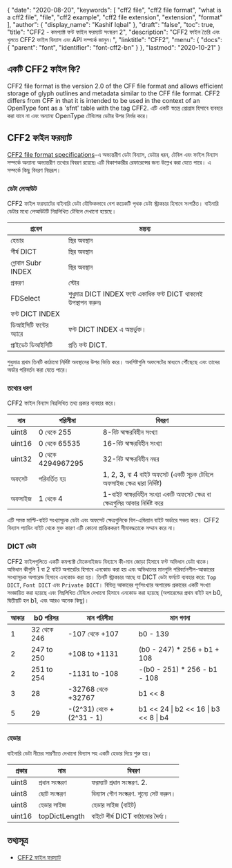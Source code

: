 {
  "date": "2020-08-20",
  "keywords": [
    "cff2 file",
    "cff2 file format",
    "what is a cff2 file",
    "file",
    "cff2 example",
    "cff2 file extension",
    "extension",
    "format"
  ],
  "author": {
    "display_name": "Kashif Iqbal"
  },
  "draft": "false",
  "toc": true,
  "title": "CFF2 - কমপ্যাক্ট ফন্ট ফাইল ফরম্যাট সংস্করণ 2",
  "description": "CFF2 ফাইল তৈরি এবং খুলতে CFF2 ফাইল বিন্যাস এবং API সম্পর্কে জানুন।",
  "linktitle": "CFF2",
  "menu": {
    "docs": {
      "parent": "font",
      "identifier": "font-cff2-bn"
    }
  },
  "lastmod": "2020-10-21"
}

## একটি CFF2 ফাইল কি?

CFF2 file format is the version 2.0 of the CFF file format and allows efficient storage of glyph outlines and metadata similar to the CFF file format. CFF2 differs from CFF in that it is intended to be used in the context of an OpenType font as a 'sfnt' table with the tag CFF2. এটি একটি স্বতন্ত্র প্রোগ্রাম হিসাবে ব্যবহার করা যাবে না এবং অন্যান্য OpenType টেবিলের ডেটার উপর নির্ভর করে।

## CFF2 ফাইল ফরম্যাট

[CFF2 file format specifications](https://learn.microsoft.com/en-us/typography/opentype/spec/cff2)-এ অভ্যন্তরীণ ডেটা বিন্যাস, ডেটার ধরন, টেবিল এবং ফাইল বিন্যাস সম্পর্কে অন্যান্য অভ্যন্তরীণ তথ্যের বিবরণ রয়েছে৷ এটি বিকাশকারীর রেফারেন্সের জন্য উল্লেখ করা যেতে পারে। এ সম্পর্কে কিছু বিবরণ নিম্নরূপ।

### ডেটা লেআউট

CFF2 ফাইল ফরম্যাটের বাইনারি ডেটা যৌক্তিকভাবে বেশ কয়েকটি পৃথক ডেটা স্ট্রাকচার হিসাবে সংগঠিত। বাইনারি ডেটার মধ্যে লেআউটটি নিম্নলিখিত টেবিলে দেখানো হয়েছে।

|প্রবেশ |মন্তব্য |
---|---|
|হেডার |স্থির অবস্থান |
|শীর্ষ DICT| স্থির অবস্থান|
|গ্লোবাল Subr INDEX| স্থির অবস্থান|
|প্রকরণ |স্টোর |
|FDSelect | শুধুমাত্র DICT INDEX ফন্টে একাধিক ফন্ট DICT থাকলেই উপস্থাপন করুন৷|
|ফন্ট DICT INDEX ||
|ডিআইসিটি ফন্টের অ্যারে| ফন্ট DICT INDEX এ অন্তর্ভুক্ত।|
|প্রাইভেট ডিআইসিটি| প্রতি ফন্ট DICT.|

শুধুমাত্র প্রথম তিনটি কাঠামো নির্দিষ্ট অবস্থানের উপর ভিত্তি করে। অবশিষ্টগুলি অফসেটের মাধ্যমে পৌঁছেছে এবং তাদের অর্ডার পরিবর্তন করা যেতে পারে।

### তথ্যের ধরণ

CFF2 ফাইল বিন্যাস নিম্নলিখিত তথ্য প্রকার ব্যবহার করে।

|নাম |পরিসীমা |বিবরণ |
---|---|---|
|uint8 |0 থেকে 255 |8-বিট স্বাক্ষরবিহীন সংখ্যা |
|uint16 |0 থেকে 65535| 16-বিট স্বাক্ষরবিহীন সংখ্যা|
|uint32 |0 থেকে 4294967295| 32-বিট স্বাক্ষরবিহীন নম্বর|
|অফসেট |পরিবর্তিত হয় | 1, 2, 3, বা 4 বাইট অফসেট (একটি সূচক টেবিলে অফসাইজ ক্ষেত্র দ্বারা নির্দিষ্ট)|
|অফসাইজ |1 থেকে 4| 1-বাইট স্বাক্ষরবিহীন সংখ্যা একটি অফসেট ক্ষেত্র বা ক্ষেত্রগুলির আকার নির্দিষ্ট করে|

এটি সমস্ত মাল্টি-বাইট সংখ্যাসূচক ডেটা এবং অফসেট ক্ষেত্রগুলিকে বিগ-এন্ডিয়ান বাইট অর্ডারে সঞ্চয় করে। CFF2 বিন্যাস প্যাডিং বাইট থেকে মুক্ত কারণ এটি কোনো প্রান্তিককরণ সীমাবদ্ধতাকে সম্মান করে না।

### DICT ডেটা

CFF2 ফাইলগুলিতে একটি কমপ্যাক্ট টোকেনাইজড বিন্যাসে কী-মান জোড়া হিসাবে ফন্ট অভিধান ডেটা থাকে। অভিধান কীগুলি 1 বা 2 বাইট অপারেটর হিসাবে এনকোড করা হয় এবং অভিধানের মানগুলি পরিবর্তনশীল-আকারের সংখ্যাসূচক অপারেন্ড হিসাবে এনকোড করা হয়। তিনটি স্ট্রাকচার আছে যা DICT ডেটা ফর্ম্যাট ব্যবহার করে: `Top DICT`, `Font DICT` এবং `Private DICT`। বিভিন্ন আকারের পূর্ণসংখ্যার অপারেন্ড প্রকারের একটি সংখ্যা সংজ্ঞায়িত করা হয়েছে এবং নিম্নলিখিত টেবিলে দেখানো হিসাবে এনকোড করা হয়েছে (অপারেন্ডের প্রথম বাইট হল b0, দ্বিতীয়টি হল b1, এবং আরও অনেক কিছু)।

|আকার |b0 পরিসর |মান পরিসীমা |মান গণনা |
---|---|---|---|
|1 |32 থেকে 246| -107 থেকে +107 |b0 - 139|
|2	|247 to 250|	+108 to +1131	|(b0 - 247) * 256 + b1 + 108|
|2	|251 to 254|	-1131 to -108|	-(b0 - 251) * 256 - b1 - 108|
|3 |28| -32768 থেকে +32767| b1 << 8 | b2|
|5 |29| -(2^31) থেকে +(2^31 - 1)| b1 << 24 \| b2 << 16 \| b3 << 8 \| b4|

### হেডার

বাইনারি ডেটা নীচের সারণীতে দেখানো বিন্যাস সহ একটি হেডার দিয়ে শুরু হয়।

|প্রকার |নাম |বিবরণ |
---|---|---|
|uint8| প্রধান সংস্করণ| ফরম্যাট প্রধান সংস্করণ. 2.|তে সেট করুন
|uint8| ছোট সংস্করণ| বিন্যাস গৌণ সংস্করণ. শূন্যে সেট করুন।|
|uint8| হেডার সাইজ| হেডার সাইজ (বাইট)|
|uint16| topDictLength| বাইটে শীর্ষ DICT কাঠামোর দৈর্ঘ্য।|

## তথ্যসূত্র

 * [CFF2 ফাইল ফরম্যাট](https://learn.microsoft.com/en-us/typography/opentype/spec/cff2)

